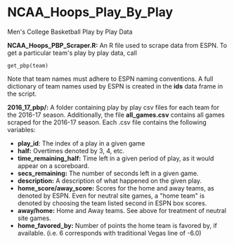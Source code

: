 # NCAA_Hoops_Play_By_Play
Men's College Basketball Play by Play Data

__NCAA_Hoops_PBP_Scraper.R:__ An R file used to scrape data from ESPN. To get a particular team's play by play data, call

```
get_pbp(team)
```
Note that team names must adhere to ESPN naming conventions. A full dictionary of team names used by ESPN is created in the __ids__ data frame in the script.

__2016_17_pbp/:__ A folder containing play by play csv files for each team for the 2016-17 season. Additionally, the file __all_games.csv__ contains all games scraped for the 2016-17 season. Each .csv file contains the following variables:
   * __play_id__: The index of a play in a given game
   * __half:__ Overtimes denoted by 3, 4, etc.
   * __time_remaining_half:__ Time left in a given period of play, as it would appear on a scoreboard.
   * __secs_remaining:__ The number of seconds left in a given game.
   * __description:__ A description of what happened on the given play.
   * __home_score/away_score:__ Scores for the home and away teams, as denoted by ESPN. Even for neutral site games, a "home team" is denoted by choosing the team listed second in ESPN box scores.
   * __away/home:__ Home and Away teams. See above for treatment of neutral site games.
   * __home_favored_by:__ Number of points the home team is favored by, if available. (i.e. 6 corresponds with traditional Vegas line of -6.0)

